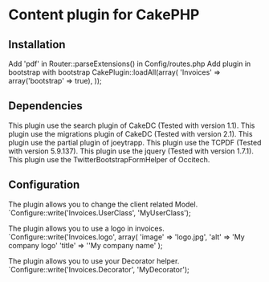 # Content plugin for CakePHP

## Installation

Add 'pdf' in Router::parseExtensions() in Config/routes.php
Add plugin in bootstrap with bootstrap
CakePlugin::loadAll(array(
	'Invoices' => array('bootstrap' => true),
));

## Dependencies

This plugin use the search plugin of CakeDC (Tested with version 1.1).
This plugin use the migrations plugin of CakeDC (Tested with version 2.1).
This plugin use the partial plugin of joeytrapp.
This plugin use the TCPDF (Tested with version 5.9.137).
This plugin use the jquery (Tested with version 1.7.1).
This plugin use the TwitterBootstrapFormHelper of Occitech.

## Configuration

The plugin allows you to change the client related Model.
	`Configure::write('Invoices.UserClass', 'MyUserClass');

The plugin allows you to use a logo in invoices.
	`Configure::write('Invoices.logo', array(
		'image' => 'logo.jpg',
		'alt' => 'My company logo'
		'title' => ''My company name'
	);

The plugin allows you to use your Decorator helper.
	`Configure::write('Invoices.Decorator', 'MyDecorator');
